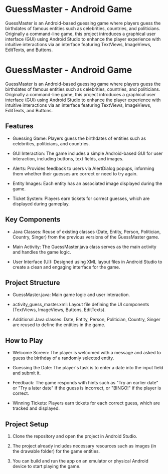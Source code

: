 
# GuessMaster - Android Game

GuessMaster is an Android-based guessing game where players guess the birthdates of famous entities such as celebrities, countries, and politicians. Originally a command-line game, this project introduces a graphical user interface (GUI) using Android Studio to enhance the player experience with intuitive interactions via an interface featuring TextViews, ImageViews, EditTexts, and Buttons.






# GuessMaster - Android Game

GuessMaster is an Android-based guessing game where players guess the birthdates of famous entities such as celebrities, countries, and politicians. Originally a command-line game, this project introduces a graphical user interface (GUI) using Android Studio to enhance the player experience with intuitive interactions via an interface featuring TextViews, ImageViews, EditTexts, and Buttons.

## Features

- Guessing Game: Players guess the birthdates of entities such as celebrities, politicians, and countries.

- GUI Interaction: The game includes a simple Android-based GUI for user interaction, including buttons, text fields, and images.

- Alerts: Provides feedback to users via AlertDialog popups, informing them whether their guesses are correct or need to try again.

- Entity Images: Each entity has an associated image displayed during the game.

- Ticket System: Players earn tickets for correct guesses, which are displayed during gameplay.

## Key Components
- Java Classes: Reuse of existing classes (Date, Entity, Person, Politician, Country, Singer) from the previous versions of the GuessMaster game.

- Main Activity: The GuessMaster.java class serves as the main activity and handles the game logic.

- User Interface (UI): Designed using XML layout files in Android Studio to create a clean and engaging interface for the game.

## Project Structure
- GuessMaster.java: Main game logic and user interaction.

- activity_guess_master.xml: Layout file defining the UI components (TextViews, ImageViews, Buttons, EditTexts).

- Additional Java classes: Date, Entity, Person, Politician, Country, Singer are reused to define the entities in the game.

## How to Play
- Welcome Screen: The player is welcomed with a message and asked to guess the birthday of a randomly selected entity.

- Guessing the Date: The player's task is to enter a date into the input field and submit it.

- Feedback: The game responds with hints such as "Try an earlier date" or "Try a later date" if the guess is incorrect, or "BINGO!" if the player is correct.

- Winning Tickets: Players earn tickets for each correct guess, which are tracked and displayed.

## Project Setup
1. Clone the repository and open the project in Android Studio.

2. The project already includes necessary resources such as images (in the drawable folder) for the game entities.

3. You can build and run the app on an emulator or physical Android device to start playing the game.
